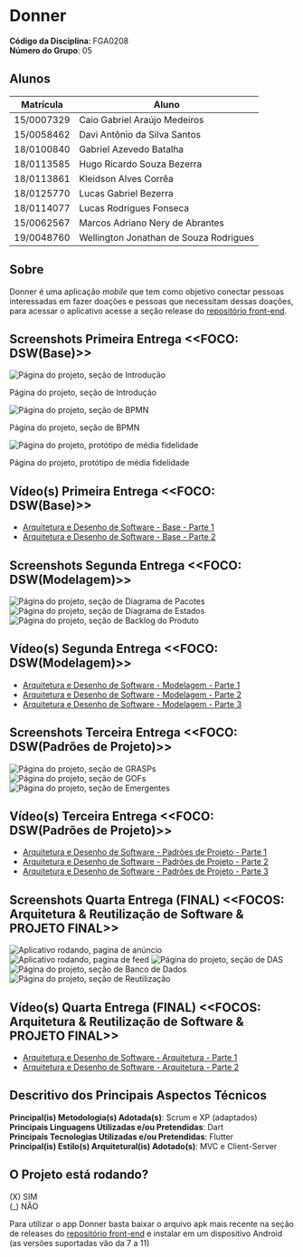 # Donner

**Código da Disciplina**: FGA0208<br>
**Número do Grupo**: 05<br>

## Alunos
|Matrícula | Aluno |
| -- | -- |
| 15/0007329 | Caio Gabriel Araújo Medeiros |
| 15/0058462 | Davi Antônio da Silva Santos |
| 18/0100840 | Gabriel Azevedo Batalha |
| 18/0113585 | Hugo Ricardo Souza Bezerra |
| 18/0113861 | Kleidson Alves Corrêa |
| 18/0125770 | Lucas Gabriel Bezerra |
| 18/0114077 | Lucas Rodrigues Fonseca |
| 15/0062567 | Marcos Adriano Nery de Abrantes |
| 19/0048760 | Wellington Jonathan de Souza Rodrigues |

## Sobre 
Donner é uma aplicação *mobile* que tem como objetivo conectar pessoas interessadas em fazer doações e pessoas que necessitam dessas doações, para acessar o aplicativo acesse a seção release do [repositório front-end](https://github.com/UnBArqDsw2021-1/2021.1_G5_ProjetoDonner_Front-end).

## Screenshots Primeira Entrega <<FOCO: DSW(Base)>>

![Página do projeto, seção de Introdução](https://i.imgur.com/1PEFo62.jpg)

Página do projeto, seção de Introdução

![Página do projeto, seção de BPMN](https://i.imgur.com/wT9hmiW.jpg)

Página do projeto, seção de BPMN

![Página do projeto, protótipo de média fidelidade](https://i.imgur.com/oZ7yyG2.jpg)

Página do projeto, protótipo de média fidelidade

## Vídeo(s) Primeira Entrega <<FOCO: DSW(Base)>>

- [Arquitetura e Desenho de Software - Base - Parte 1](https://www.youtube.com/watch?v=ul4FfmD9qn4)
- [Arquitetura e Desenho de Software - Base - Parte 2](https://www.youtube.com/watch?v=IoBF4oE0x00)

## Screenshots Segunda Entrega <<FOCO: DSW(Modelagem)>>

![Página do projeto, seção de Diagrama de Pacotes](https://i.imgur.com/FJX1cD7.png)
![Página do projeto, seção de Diagrama de Estados](https://i.imgur.com/HVXE8Nn.png)
![Página do projeto, seção de Backlog do Produto](https://i.imgur.com/bg7DNe7.png)

## Vídeo(s) Segunda Entrega <<FOCO: DSW(Modelagem)>>

- [Arquitetura e Desenho de Software - Modelagem - Parte 1](https://www.youtube.com/watch?v=nfIGYsoexAs)
- [Arquitetura e Desenho de Software - Modelagem - Parte 2](https://www.youtube.com/watch?v=RtCzEsKYjAs)
- [Arquitetura e Desenho de Software - Modelagem - Parte 3](https://www.youtube.com/watch?v=2Cuokni1Vls)

## Screenshots Terceira Entrega <<FOCO: DSW(Padrões de Projeto)>>
![Página do projeto, seção de GRASPs](https://i.imgur.com/ay3Ty3b.png)
![Página do projeto, seção de GOFs](https://i.imgur.com/v5DGQvJ.png)
![Página do projeto, seção de Emergentes](https://i.imgur.com/fsdWQtH.png)

## Vídeo(s) Terceira Entrega <<FOCO: DSW(Padrões de Projeto)>>
- [Arquitetura e Desenho de Software - Padrões de Projeto - Parte 1](https://www.youtube.com/watch?v=SyDM5jVQWnk)
- [Arquitetura e Desenho de Software - Padrões de Projeto - Parte 2](https://www.youtube.com/watch?v=kuPX-hfrQwA)
- [Arquitetura e Desenho de Software - Padrões de Projeto - Parte 3](https://www.youtube.com/watch?v=Cg077f4jVLg)

## Screenshots Quarta Entrega (FINAL) <<FOCOS: Arquitetura & Reutilização de Software & PROJETO FINAL>>
![Aplicativo rodando, pagina de anúncio](https://i.imgur.com/kM1o4RW.png)
![Aplicativo rodando, pagina de feed](https://i.imgur.com/YkO4tPg.jpg)
![Página do projeto, seção de DAS](https://i.imgur.com/tR4XjJM.png)
![Página do projeto, seção de Banco de Dados](https://i.imgur.com/hruqgHW.png)
![Página do projeto, seção de Reutilização](https://i.imgur.com/LCshLFw.png)

## Vídeo(s) Quarta Entrega (FINAL) <<FOCOS: Arquitetura & Reutilização de Software & PROJETO FINAL>>
- [Arquitetura e Desenho de Software - Arquitetura - Parte 1](https://www.youtube.com/watch?v=IOiMzQNnows)
- [Arquitetura e Desenho de Software - Arquitetura - Parte 2](https://www.youtube.com/watch?v=zxNrRkzoEoE)

## Descritivo dos Principais Aspectos Técnicos 
**Principal(is) Metodologia(s) Adotada(s)**: Scrum e XP (adaptados)<br>
**Principais Linguagens Utilizadas e/ou Pretendidas**: Dart<br>
**Principais Tecnologias Utilizadas e/ou Pretendidas**: Flutter<br>
**Principal(is) Estilo(s) Arquitetural(is) Adotado(s)**: MVC e Client-Server<br>

## O Projeto está rodando?
(X) SIM  
(_) NÃO  

Para utilizar o app Donner basta baixar o arquivo apk mais recente na seção de releases do [repositório front-end](https://github.com/UnBArqDsw2021-1/2021.1_G5_ProjetoDonner_Front-end) e instalar em um dispositivo Android
(as versões suportadas vão da 7 a 11)
